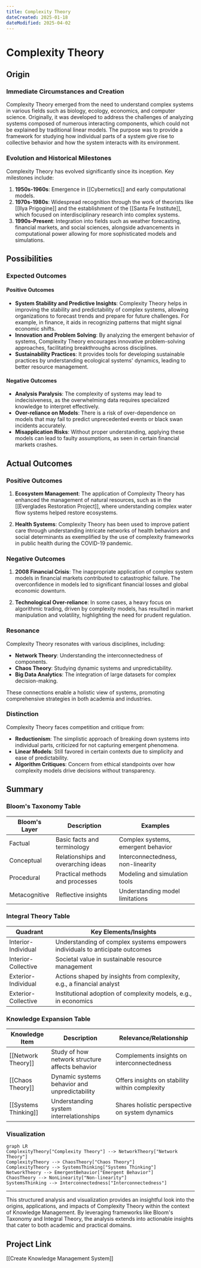 ```yaml
---
title: Complexity Theory
dateCreated: 2025-01-18
dateModified: 2025-04-02
---
```


# Complexity Theory

## Origin

### Immediate Circumstances and Creation

Complexity Theory emerged from the need to understand complex systems in various fields such as biology, ecology, economics, and computer science. Originally, it was developed to address the challenges of analyzing systems composed of numerous interacting components, which could not be explained by traditional linear models. The purpose was to provide a framework for studying how individual parts of a system give rise to collective behavior and how the system interacts with its environment.

### Evolution and Historical Milestones

Complexity Theory has evolved significantly since its inception. Key milestones include:

1. **1950s-1960s**: Emergence in [[Cybernetics]] and early computational models.
2. **1970s-1980s**: Widespread recognition through the work of theorists like [[Ilya Prigogine]] and the establishment of the [[Santa Fe Institute]], which focused on interdisciplinary research into complex systems.
3. **1990s-Present**: Integration into fields such as weather forecasting, financial markets, and social sciences, alongside advancements in computational power allowing for more sophisticated models and simulations.

## Possibilities

### Expected Outcomes

#### Positive Outcomes

- **System Stability and Predictive Insights**: Complexity Theory helps in improving the stability and predictability of complex systems, allowing organizations to forecast trends and prepare for future challenges. For example, in finance, it aids in recognizing patterns that might signal economic shifts.
- **Innovation and Problem Solving**: By analyzing the emergent behavior of systems, Complexity Theory encourages innovative problem-solving approaches, facilitating breakthroughs across disciplines.
- **Sustainability Practices**: It provides tools for developing sustainable practices by understanding ecological systems' dynamics, leading to better resource management.

#### Negative Outcomes

- **Analysis Paralysis**: The complexity of systems may lead to indecisiveness, as the overwhelming data requires specialized knowledge to interpret effectively.
- **Over-reliance on Models**: There is a risk of over-dependence on models that may fail to predict unprecedented events or black swan incidents accurately.
- **Misapplication Risks**: Without proper understanding, applying these models can lead to faulty assumptions, as seen in certain financial markets crashes.

## Actual Outcomes

### Positive Outcomes

1. **Ecosystem Management**: The application of Complexity Theory has enhanced the management of natural resources, such as in the [[Everglades Restoration Project]], where understanding complex water flow systems helped restore ecosystems.

2. **Health Systems**: Complexity Theory has been used to improve patient care through understanding intricate networks of health behaviors and social determinants as exemplified by the use of complexity frameworks in public health during the COVID-19 pandemic.

### Negative Outcomes

1. **2008 Financial Crisis**: The inappropriate application of complex system models in financial markets contributed to catastrophic failure. The overconfidence in models led to significant financial losses and global economic downturn.

2. **Technological Over-reliance**: In some cases, a heavy focus on algorithmic trading, driven by complexity models, has resulted in market manipulation and volatility, highlighting the need for prudent regulation.

### Resonance

Complexity Theory resonates with various disciplines, including:

- **Network Theory**: Understanding the interconnectedness of components.
- **Chaos Theory**: Studying dynamic systems and unpredictability.
- **Big Data Analytics**: The integration of large datasets for complex decision-making.

These connections enable a holistic view of systems, promoting comprehensive strategies in both academia and industries.

### Distinction

Complexity Theory faces competition and critique from:

- **Reductionism**: The simplistic approach of breaking down systems into individual parts, criticized for not capturing emergent phenomena.
- **Linear Models**: Still favored in certain contexts due to simplicity and ease of predictability.
- **Algorithm Critiques**: Concern from ethical standpoints over how complexity models drive decisions without transparency.

## Summary

### Bloom's Taxonomy Table

| **Bloom's Layer** | **Description**                     | **Examples**                         |
| ----------------- | ----------------------------------- | ------------------------------------ |
| Factual           | Basic facts and terminology         | Complex systems, emergent behavior   |
| Conceptual        | Relationships and overarching ideas | Interconnectedness, non-linearity    |
| Procedural        | Practical methods and processes     | Modeling and simulation tools        |
| Metacognitive     | Reflective insights                 | Understanding model limitations      |

### Integral Theory Table

| **Quadrant**        | **Key Elements/Insights**                               |
| ------------------- | ------------------------------------------------------- |
| Interior-Individual | Understanding of complex systems empowers individuals to anticipate outcomes |
| Interior-Collective | Societal value in sustainable resource management       |
| Exterior-Individual | Actions shaped by insights from complexity, e.g., a financial analyst |
| Exterior-Collective | Institutional adoption of complexity models, e.g., in economics |

### Knowledge Expansion Table

| **Knowledge Item**                  | **Description**                               | **Relevance/Relationship**                     |
| ----------------------------------- | --------------------------------------------- | ---------------------------------------------- |
| [[Network Theory]]                  | Study of how network structure affects behavior | Complements insights on interconnectedness     |
| [[Chaos Theory]]                    | Dynamic systems behavior and unpredictability | Offers insights on stability within complexity |
| [[Systems Thinking]]                | Understanding system interrelationships       | Shares holistic perspective on system dynamics |

### Visualization

```mermaid
graph LR
ComplexityTheory["Complexity Theory"] --> NetworkTheory["Network Theory"]
ComplexityTheory --> ChaosTheory["Chaos Theory"]
ComplexityTheory --> SystemsThinking["Systems Thinking"]
NetworkTheory --> EmergentBehavior["Emergent Behavior"]
ChaosTheory --> NonLinearity["Non-linearity"]
SystemsThinking --> Interconnectedness["Interconnectedness"]
```

---

This structured analysis and visualization provides an insightful look into the origins, applications, and impacts of Complexity Theory within the context of Knowledge Management. By leveraging frameworks like Bloom's Taxonomy and Integral Theory, the analysis extends into actionable insights that cater to both academic and practical domains.

## Project Link

[[Create Knowledge Management System]]
